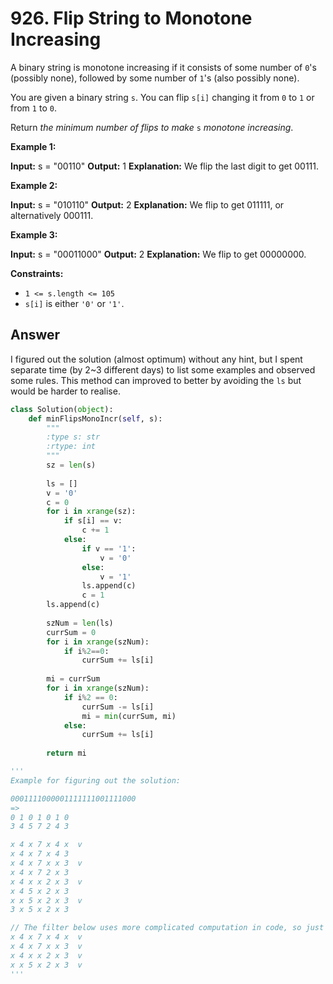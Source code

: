 # 926. Flip String to Monotone Increasing
A binary string is monotone increasing if it consists of some number of `0`'s (possibly none), followed by some number of `1`'s (also possibly none).

You are given a binary string `s`. You can flip `s[i]` changing it from `0` to `1` or from `1` to `0`.

Return _the minimum number of flips to make_ `s` _monotone increasing_.

**Example 1:**

**Input:** s = "00110"
**Output:** 1
**Explanation:** We flip the last digit to get 00111.

**Example 2:**

**Input:** s = "010110"
**Output:** 2
**Explanation:** We flip to get 011111, or alternatively 000111.

**Example 3:**

**Input:** s = "00011000"
**Output:** 2
**Explanation:** We flip to get 00000000.

**Constraints:**

-   `1 <= s.length <= 105`
-   `s[i]` is either `'0'` or `'1'`.

## Answer

I figured out the solution (almost optimum) without any hint, but I spent separate time (by 2~3 different days) to list some examples and observed some rules. This method can improved to better by avoiding the `ls` but would be harder to realise.
```python
class Solution(object):
    def minFlipsMonoIncr(self, s):
        """
        :type s: str
        :rtype: int
        """
        sz = len(s)
            
        ls = []
        v = '0'
        c = 0
        for i in xrange(sz):
            if s[i] == v:
                c += 1
            else:
                if v == '1':
                    v = '0'
                else:
                    v = '1'
                ls.append(c)
                c = 1
        ls.append(c)
        
        szNum = len(ls)
        currSum = 0        
        for i in xrange(szNum):
            if i%2==0:
                currSum += ls[i]
        
        mi = currSum
        for i in xrange(szNum):
            if i%2 == 0:
                currSum -= ls[i]
                mi = min(currSum, mi)
            else:
                currSum += ls[i] 
            
        return mi

'''
Example for figuring out the solution:

0001111000001111111001111000
=>
0 1 0 1 0 1 0
3 4 5 7 2 4 3

x 4 x 7 x 4 x  v
x 4 x 7 x 4 3  
x 4 x 7 x x 3  v
x 4 x 7 2 x 3
x 4 x x 2 x 3  v
x 4 5 x 2 x 3
x x 5 x 2 x 3  v
3 x 5 x 2 x 3

// The filter below uses more complicated computation in code, so just ignore it.
x 4 x 7 x 4 x  v
x 4 x 7 x x 3  v
x 4 x x 2 x 3  v
x x 5 x 2 x 3  v
'''
```